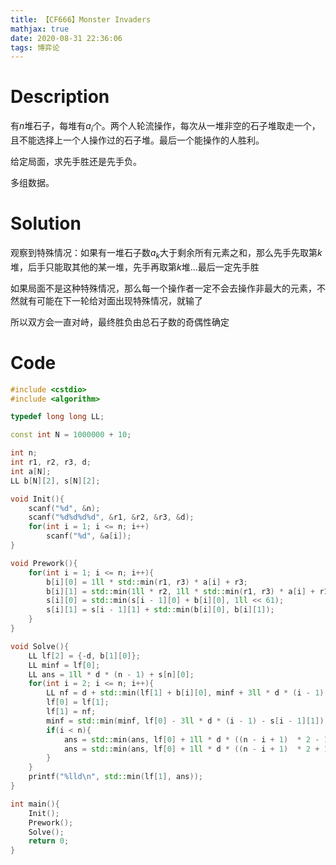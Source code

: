 ```yaml
---
title: 【CF666】Monster Invaders
mathjax: true
date: 2020-08-31 22:36:06
tags: 博弈论
---
```


# Description

有$n$堆石子，每堆有$a_i$个。两个人轮流操作，每次从一堆非空的石子堆取走一个，且不能选择上一个人操作过的石子堆。最后一个能操作的人胜利。

给定局面，求先手胜还是先手负。

多组数据。

<!-- more -->

# Solution

观察到特殊情况：如果有一堆石子数$a_k$大于剩余所有元素之和，那么先手先取第$k$堆，后手只能取其他的某一堆，先手再取第$k$堆...最后一定先手胜

如果局面不是这种特殊情况，那么每一个操作者一定不会去操作非最大的元素，不然就有可能在下一轮给对面出现特殊情况，就输了

所以双方会一直对峙，最终胜负由总石子数的奇偶性确定

# Code

```c++
#include <cstdio>
#include <algorithm>

typedef long long LL;

const int N = 1000000 + 10;

int n;
int r1, r2, r3, d;
int a[N];
LL b[N][2], s[N][2];

void Init(){
	scanf("%d", &n);
	scanf("%d%d%d%d", &r1, &r2, &r3, &d);
	for(int i = 1; i <= n; i++)
		scanf("%d", &a[i]);
}

void Prework(){
	for(int i = 1; i <= n; i++){
		b[i][0] = 1ll * std::min(r1, r3) * a[i] + r3;
		b[i][1] = std::min(1ll * r2, 1ll * std::min(r1, r3) * a[i] + r1) + std::min(r1, std::min(r2, r3));
		s[i][0] = std::min(s[i - 1][0] + b[i][0], 1ll << 61);
		s[i][1] = s[i - 1][1] + std::min(b[i][0], b[i][1]);
	}
}

void Solve(){
	LL lf[2] = {-d, b[1][0]};
	LL minf = lf[0];
	LL ans = 1ll * d * (n - 1) + s[n][0];
	for(int i = 2; i <= n; i++){
		LL nf = d + std::min(lf[1] + b[i][0], minf + 3ll * d * (i - 1) + s[i][1]);
		lf[0] = lf[1];
		lf[1] = nf;
		minf = std::min(minf, lf[0] - 3ll * d * (i - 1) - s[i - 1][1]);
		if(i < n){
			ans = std::min(ans, lf[0] + 1ll * d * ((n - i + 1)  * 2 - 1) + b[n][0] + s[n - 1][1] - s[i - 1][1]);
			ans = std::min(ans, lf[0] + 1ll * d * ((n - i + 1)  * 2 + 1) + b[n][1] + s[n - 1][1] - s[i - 1][1]);
		}
	}
	printf("%lld\n", std::min(lf[1], ans));
}

int main(){
	Init();
	Prework();
	Solve();
	return 0;
}
```

